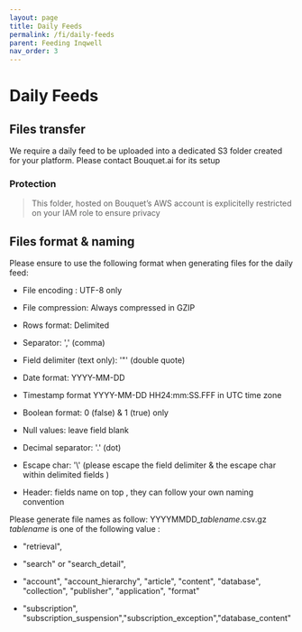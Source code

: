 ```yaml
---
layout: page
title: Daily Feeds
permalink: /fi/daily-feeds
parent: Feeding Inqwell
nav_order: 3
---
```

# Daily Feeds

<h2 id="DailyFeeds-Filestransfer">Files transfer</h2>

We require a daily feed to be uploaded into a dedicated S3 folder created for your platform. Please contact Bouquet.ai for its setup


### **Protection**

> This folder, hosted on Bouquet’s AWS account is explicitelly restricted on your IAM role to ensure privacy

<h2 id="DailyFeeds-Filesformat&amp;naming">Files format &amp; naming</h2>

<p>Please ensure to use the following format when generating files for the daily feed:</p><ul><li><p>File encoding : UTF-8 only</p></li><li><p>File compression: Always compressed in GZIP</p></li><li><p>Rows format: Delimited</p></li><li><p>Separator: ',' (comma)</p></li><li><p>Field delimiter (text only): '&quot;' (double quote)</p></li><li><p>Date format: YYYY-MM-DD</p></li><li><p>Timestamp format YYYY-MM-DD HH24:mm:SS.FFF in UTC time zone</p></li><li><p>Boolean format: 0 (false) &amp; 1 (true) only</p></li><li><p>Null values: leave field blank</p></li><li><p>Decimal separator: '.' (dot)</p></li><li><p>Escape char: '\' (please escape the field delimiter &amp; the escape char within delimited fields )</p></li><li><p>Header: fields name on top , they can follow your own naming convention</p></li></ul><p>Please generate file names as follow: YYYYMMDD_<em>tablename</em>.csv.gz<br/><em>tablename</em> is one of the following value :</p><ul><li><p>&quot;retrieval&quot;,</p></li><li><p>&quot;search&quot; or &quot;search_detail&quot;,</p></li><li><p>&quot;account&quot;, &quot;account_hierarchy&quot;, &quot;article&quot;, &quot;content&quot;, &quot;database&quot;, &quot;collection&quot;, &quot;publisher&quot;, &quot;application&quot;, &quot;format&quot;</p></li><li><p>&quot;subscription&quot;, &quot;subscription_suspension&quot;,&quot;subscription_exception&quot;,&quot;database_content&quot;</p></li></ul>

<script src="../assets/js/removeMadeWith.js"></script>